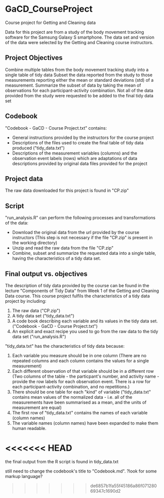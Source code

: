 # GaCD_CourseProject
Course project for Getting and Cleaning data

Data for this project are from a study of the body movement tracking software for the Samsung Galaxy S smartphone.  The data set and version of the data were selected by the Getting and Cleaning course instructors.

## Project Objectives
Combine multiple tables from the body movement tracking study into a single table of tidy data
Subset the data reported from the study to those measurements reporting either the mean or standard deviations (std) of a measurement.
Summarize the subset of data by taking the mean of observations for each participant-activity combination.
Not all of the data provided from the study were requested to be added to the final tidy data set

## Codebook
"Codebook - GaCD - Course Project.txt" contains:
- General instructions provided by the instructors for the course project
- Descriptions of the files used to create the final table of tidy data produced ("tidy_data.txt")
- Descriptions of the measurement variables (columns) and the observation event labels (rows) which are adaptations of data descriptions provided by original data files provided for the project 

## Project data
The raw data downloaded for this project is found in "CP.zip"

## Script
"run_analysis.R" can perform the following processes and transformations of the data:
- Download the original data from the url provided by the course instructors (This step is not necessary if the file "CP.zip" is present in the working directory)
- Unzip and read the raw data from the file "CP.zip"
- Combine, subset and summarize the requested data into a single table, having the characteristics of a tidy data set.

## Final output vs. objectives
The description of tidy data provided by the course can be found in the lecture "Components of Tidy Data" from Week 1 of the Getting and Cleaning Data course.
This course project fulfils the characteristics of a tidy data project by including:
1. The raw data ("CP.zip")
2. A tidy data set ("tidy_data.txt")
3. A code book describing each variable and its values in the tidy data set. ("Codebook - GaCD - Course Project.txt")
4. An explicit and exact recipe you used to go from the raw data to the tidy data set ("run_analysis.R")

"tidy_data.txt" has the characteristics of tidy data because:
1. Each variable you measure should be in one column (There are no repeated columns and each column contains the values for a single measurement)
2. Each different observation of that variable should be in a different row (Two columns of the table - the particpant's number, and activity name - provide the row labels for each observation event.  There is a row for each participant-activity combination, and no repetitions.)
3. There should be one table for each "kind" of variable ("tidy_data.txt" contains mean values of the normalized data - i.e. all of the measurements have been summarised as a mean, and the units of measurement are equal)
4. The first row of "tidy_data.txt" contains the names of each variable (column names)
5. The variable names (column names) have been expanded to make them human readable.

<<<<<<< HEAD
=======
the final output from the R script is found in tidy_data.txt

still need to change the codebook's title to "Codebook.md".  ?look for some markup language?
>>>>>>> de6857b1fa55f45186a86f07128069347c1690d2
